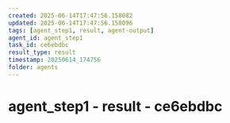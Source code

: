 ```yaml
---
created: 2025-06-14T17:47:56.158082
updated: 2025-06-14T17:47:56.158096
tags: [agent_step1, result, agent-output]
agent_id: agent_step1
task_id: ce6ebdbc
result_type: result
timestamp: 20250614_174756
folder: agents
---
```


# agent_step1 - result - ce6ebdbc

